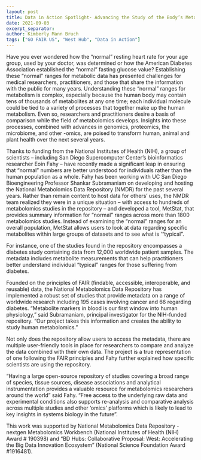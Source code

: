 ```yaml
---
layout: post
title: Data in Action Spotlight- Advancing the Study of the Body’s Metabolic Systems through Bold Approaches in Data Repository Management
date: 2021-09-03
excerpt_separator: 
author: Kimberly Mann Bruch
tags: ["GO FAIR US", "West Hub", "Data in Action"]
---
```


Have you ever wondered how the “normal” resting heart rate for your age group, used by your doctor, was determined or how the American Diabetes Association established the “normal” fasting glucose value? Establishing these “normal” ranges for metabolic data has presented challenges for medical researchers, practitioners, and those that share the information with the public for many years. Understanding these “normal” ranges for metabolism is complex, especially because the human body may contain tens of thousands of metabolites at any one time; each individual molecule could be tied to a variety of processes that together make up the human metabolism. Even so, researchers and practitioners desire a basis of comparison while the field of metabolomics develops. Insights into these processes, combined with advances in genomics, proteomics, the microbiome, and other -omics, are poised to transform human, animal and plant health over the next several years.

Thanks to funding from the National Institutes of Health (NIH), a group of scientists – including San Diego Supercomputer Center’s bioinformatics researcher Eoin Fahy – have recently made a significant leap in ensuring that “normal” numbers are better understood for individuals rather than the human population as a whole. Fahy has been working with UC San Diego Bioengineering Professor Shankar Subramaniam on developing and hosting the National Metabolomics Data Repository (NMDR) for the past several years. Rather than remain content to host data for others’ uses, the NMDR team realized they were in a unique situation – with access to hundreds of metabolomics studies in the repository – and developed a tool, MetStat, that provides summary information for “normal” ranges across more than 1800 metabolomics studies. Instead of examining the “normal” ranges for an overall population, MetStat allows users to look at data regarding specific metabolites within large groups of datasets and to see what is ‘“typical”.

For instance, one of the studies found in the repository encompasses a diabetes study containing data from 12,000 worldwide patient samples. The metadata includes metabolite measurements that can help practitioners better understand individual “typical” ranges for those suffering from diabetes.


Founded on the principles of FAIR (findable, accessible, interoperable, and reusable) data, the National Metabolomics Data Repository has implemented a robust set of studies that provide metadata on a range of worldwide research including 195 cases involving cancer and 66 regarding diabetes. 
“Metabolite markers in blood is our first window into human physiology,” said Subramaniam, principal investigator for the NIH-funded repository. “Our project takes this information and creates the ability to study human metabolomics.”

Not only does the repository allow users to access the metadata, there are multiple user-friendly tools in place for researchers to compare and analyze the data combined with their own data. The project is a true representation of one following the FAIR principles and Fahy further explained how specific scientists are using the repository.

“Having a large open-source repository of studies covering a broad range of species, tissue sources, disease associations and analytical instrumentation provides a valuable resource for metabolomics researchers around the world” said Fahy. “Free access to the underlying raw data and experimental conditions also supports re-analysis and comparative analysis across multiple studies and other ‘omics’ platforms which is likely to lead to key insights in systems biology in the future”.

This work was supported by National Metabolomics Data Repository - nextgen Metabolomics Workbench (National Institutes of Health (NIH) Award # 190398) and “BD Hubs: Collaborative Proposal: West: Accelerating the Big Data Innovation Ecosystem” (National Science Foundation Award #1916481).
